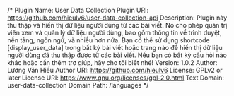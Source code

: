 /*
Plugin Name: User Data Collection
Plugin URI: https://github.com/hieulv6/user-data-collection-api
Description: Plugin này thu thập và hiển thị dữ liệu người dùng từ các bài viết. Nó cho phép quản trị viên xem và quản lý dữ liệu người dùng, bao gồm thông tin về trình duyệt, nền tảng, ngôn ngữ, và nhiều hơn nữa. Bạn có thể sử dụng shortcode [display_user_data] trong bất kỳ bài viết hoặc trang nào để hiển thị dữ liệu người dùng đã thu thập được từ các bài viết.
Nếu bạn có bất kỳ câu hỏi nào khác hoặc cần thêm trợ giúp, hãy cho tôi biết nhé! 
Version: 1.0.2
Author: Lương Văn Hiếu
Author URI: https://github.com/hieulv6
License: GPLv2 or later
License URI: https://www.gnu.org/licenses/gpl-2.0.html
Text Domain: user-data-collection
Domain Path: /languages
*/
